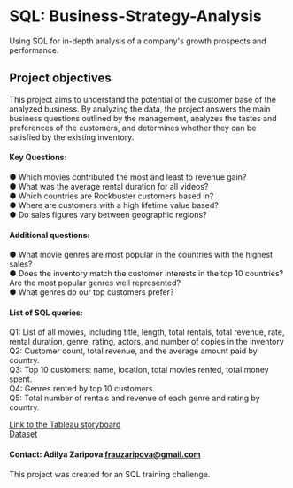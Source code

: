 # SQL: Business-Strategy-Analysis
Using SQL for in-depth analysis of a company's growth prospects and performance.  

## Project objectives

This project aims to understand the potential of the customer base of the analyzed business. By analyzing the data, the project answers the main business questions outlined by the management, analyzes the tastes and preferences of the customers, and determines whether they can be satisfied by the existing inventory.  

#### Key Questions:  

● Which movies contributed the most and least to revenue gain?  
● What was the average rental duration for all videos?   
● Which countries are Rockbuster customers based in?  
● Where are customers with a high lifetime value based?   
● Do sales figures vary between geographic regions?  

#### Additional questions:  

● What movie genres are most popular in the countries with the highest sales?  
● Does the inventory match the customer interests in the top 10 countries? Are the most popular genres well represented?  
● What genres do our top customers prefer?   

#### List of SQL queries:  

Q1: List of all movies, including title, length, total rentals, total revenue, rate, rental duration, genre, rating, actors, and number of copies in the inventory 
Q2: Customer count, total revenue, and the average amount paid by country.  
Q3: Top 10 customers: name, location, total movies rented, total money spent.  
Q4: Genres rented by top 10 customers.  
Q5: Total number of rentals and revenue of each genre and rating by country.  

[Link to the Tableau storyboard](https://public.tableau.com/views/RockbusterStealthUnderstandingcustomerpotential/RockbusterStealth?:language=en-US&:display_count=n&:origin=viz_share_link)  
[Dataset](http://www.postgresqltutorial.com/wp-content/uploads/2019/05/dvdrental.zip)  
#### Contact: Adilya Zaripova frauzaripova@gmail.com  
This project was created for an SQL training challenge.
